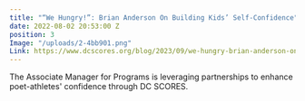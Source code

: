 ```yaml
---
title: "“We Hungry!”: Brian Anderson On Building Kids’ Self-Confidence"
date: 2022-08-02 20:53:00 Z
position: 3
Image: "/uploads/2-4bb901.png"
Link: https://www.dcscores.org/blog/2023/09/we-hungry-brian-anderson-on-building-kids-self-confidence-and-potential-through-dc-scores
---
```


The Associate Manager for Programs is leveraging partnerships to enhance poet-athletes' confidence through DC SCORES.